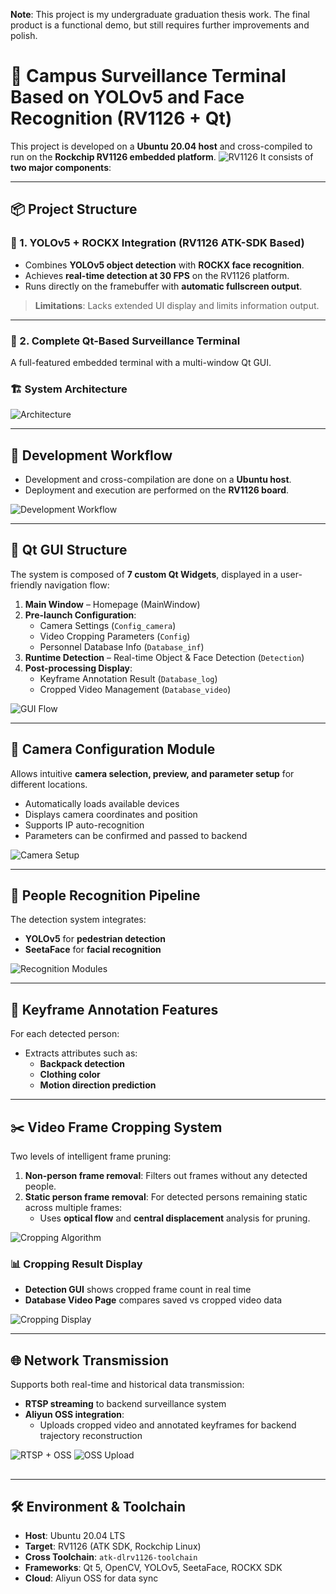 **Note**: This project is my undergraduate graduation thesis work. The final product is a functional demo, but still requires further improvements and polish.

# 🎯 Campus Surveillance Terminal Based on YOLOv5 and Face Recognition (RV1126 + Qt)



This project is developed on a **Ubuntu 20.04 host** and cross-compiled to run on the **Rockchip RV1126 embedded platform**.
![RV1126](https://techla-img.oss-cn-hangzhou.aliyuncs.com/CODE/WEB/image-20250603100246175.png)
It consists of **two major components**:

------

## 📦 Project Structure

### 🔹 1. YOLOv5 + ROCKX Integration (RV1126 ATK-SDK Based)

- Combines **YOLOv5 object detection** with **ROCKX face recognition**.
- Achieves **real-time detection at 30 FPS** on the RV1126 platform.
- Runs directly on the framebuffer with **automatic fullscreen output**.

> **Limitations**: Lacks extended UI display and limits information output.

------

### 🔹 2. Complete Qt-Based Surveillance Terminal

A full-featured embedded terminal with a multi-window Qt GUI.

### 🏗️ System Architecture

![Architecture](https://techla-img.oss-cn-hangzhou.aliyuncs.com/CODE/WEB/image-20250603094233177.png)

------

## 🚀 Development Workflow

- Development and cross-compilation are done on a **Ubuntu host**.
- Deployment and execution are performed on the **RV1126 board**.

![Development Workflow](https://techla-img.oss-cn-hangzhou.aliyuncs.com/CODE/WEB/wps3.jpg)

------

## 🧹 Qt GUI Structure

The system is composed of **7 custom Qt Widgets**, displayed in a user-friendly navigation flow:

1. **Main Window** – Homepage (MainWindow)
2. **Pre-launch Configuration**:
   - Camera Settings (`Config_camera`)
   - Video Cropping Parameters (`Config`)
   - Personnel Database Info (`Database_inf`)
3. **Runtime Detection** – Real-time Object & Face Detection (`Detection`)
4. **Post-processing Display**:
   - Keyframe Annotation Result (`Database_log`)
   - Cropped Video Management (`Database_video`)

![GUI Flow](https://techla-img.oss-cn-hangzhou.aliyuncs.com/CODE/WEB/wps5.jpg)

------

## 📸 Camera Configuration Module

Allows intuitive **camera selection, preview, and parameter setup** for different locations.

- Automatically loads available devices
- Displays camera coordinates and position
- Supports IP auto-recognition
- Parameters can be confirmed and passed to backend

![Camera Setup](https://techla-img.oss-cn-hangzhou.aliyuncs.com/CODE/WEB/wps6.jpg)

------

## 👥 People Recognition Pipeline

The detection system integrates:

- **YOLOv5** for **pedestrian detection**
- **SeetaFace** for **facial recognition**

![Recognition Modules](https://techla-img.oss-cn-hangzhou.aliyuncs.com/CODE/WEB/wps7.jpg)

------

## 🔖 Keyframe Annotation Features

For each detected person:

- Extracts attributes such as:
  - **Backpack detection**
  - **Clothing color**
  - **Motion direction prediction**

------

## ✂️ Video Frame Cropping System

Two levels of intelligent frame pruning:

1. **Non-person frame removal**:
    Filters out frames without any detected people.
2. **Static person frame removal**:
    For detected persons remaining static across multiple frames:
   - Uses **optical flow** and **central displacement** analysis for pruning.

![Cropping Algorithm](https://techla-img.oss-cn-hangzhou.aliyuncs.com/CODE/WEB/wps8.jpg)

### 📊 Cropping Result Display

- **Detection GUI** shows cropped frame count in real time
- **Database Video Page** compares saved vs cropped video data

![Cropping Display](https://techla-img.oss-cn-hangzhou.aliyuncs.com/CODE/WEB/wps9.jpg)

------

## 🌐 Network Transmission

Supports both real-time and historical data transmission:

- **RTSP streaming** to backend surveillance system
- **Aliyun OSS integration**:
  - Uploads cropped video and annotated keyframes for backend trajectory reconstruction

![RTSP + OSS](https://techla-img.oss-cn-hangzhou.aliyuncs.com/CODE/WEB/wps10.jpg)
 ![OSS Upload](https://techla-img.oss-cn-hangzhou.aliyuncs.com/CODE/WEB/wps11.jpg)

## 

------

## 🛠️ Environment & Toolchain

- **Host**: Ubuntu 20.04 LTS
- **Target**: RV1126 (ATK SDK, Rockchip Linux)
- **Cross Toolchain**: `atk-dlrv1126-toolchain`
- **Frameworks**: Qt 5, OpenCV, YOLOv5, SeetaFace, ROCKX SDK
- **Cloud**: Aliyun OSS for data sync
